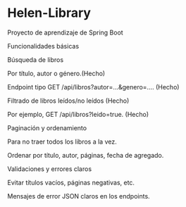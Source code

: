 # Helen-Library
Proyecto de aprendizaje de Spring Boot

Funcionalidades básicas

Búsqueda de libros

Por título, autor o género.(Hecho)

Endpoint tipo GET /api/libros?autor=...&genero=.... (Hecho)

Filtrado de libros leídos/no leídos (Hecho)

Por ejemplo, GET /api/libros?leido=true. (Hecho)

Paginación y ordenamiento

Para no traer todos los libros a la vez.

Ordenar por título, autor, páginas, fecha de agregado.

Validaciones y errores claros

Evitar títulos vacíos, páginas negativas, etc.

Mensajes de error JSON claros en los endpoints.